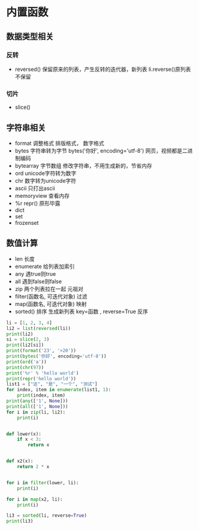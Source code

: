 # 内置函数

## 数据类型相关

### 反转

- reversed() 保留原来的列表，产生反转的迭代器，新列表 li.reverse()原列表不保留

### 切片

- slice()

## 字符串相关

- format 调整格式 排版格式， 数字格式
- bytes 字符串转为字节 bytes('你好', encoding='utf-8') 网页，视频都是二进制编码
- bytearray 字节数组 修改字符串，不用生成新的，节省内存
- ord unicode字符转为数字
- chr 数字转为unicode字符
- ascii 只打出ascii
- memoryview 查看内存
- %r repr() 原形毕露
- dict
- set
- frozenset

## 数值计算

- len 长度
- enumerate 给列表加索引
- any 遇true则true
- all 遇到false则false
- zip 两个列表拉在一起 元祖对
- filter(函数名, 可迭代对象) 过滤
- map(函数名, 可迭代对象) 映射
- sorted() 排序 生成新列表 key=函数 , reverse=True 反序

```python
li = [1, 2, 3, 4]
li2 = list(reversed(li))
print(li2)
si = slice(2, 3)
print(li2[si])
print(format('23', '>20'))
print(bytes('你好', encoding='utf-8'))
print(ord('a'))
print(chr(97))
print('%r' % 'hello world')
print(repr('hello world'))
list1 = ["这", "是", "一个", "测试"]
for index, item in enumerate(list1, 1):
    print(index, item)
print(any(['1', None]))
print(all(['1', None]))
for i in zip(li, li2):
    print(i)


def lower(x):
    if x < 3:
        return x


def x2(x):
    return 2 * x


for i in filter(lower, li):
    print(i)

for i in map(x2, li):
    print(i)

li3 = sorted(li, reverse=True)
print(li3)
```
